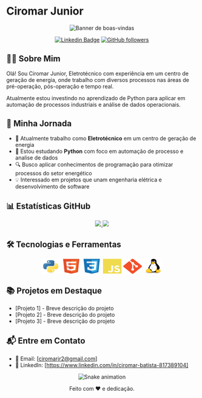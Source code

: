 # Ciromar Junior

<div align="center">
  
  ![Banner de boas-vindas](https://capsule-render.vercel.app/api?type=waving&color=0:4B76E5,100:6A11CB&height=200&section=header&text=Ciromar%20Junior&fontSize=40&fontColor=fff&animation=fadeIn)

  [![Linkedin Badge](https://img.shields.io/badge/-LinkedIn-blue?style=flat-square&logo=Linkedin&logoColor=white)](https://www.linkedin.com/in/ciromar-junior/)
  [![GitHub followers](https://img.shields.io/github/followers/ciromarjr?label=Follow&style=social)](https://github.com/ciromarjr)
  
</div>

## 👨‍💻 Sobre Mim

Olá! Sou Ciromar Junior, Eletrotécnico com experiência em um centro de geração de energia, onde trabalho com diversos processos nas áreas de pré-operação, pós-operação e tempo real.

Atualmente estou investindo no aprendizado de Python para aplicar em automação de processos industriais e análise de dados operacionais.

## 🚀 Minha Jornada

- 🔭 Atualmente trabalho como **Eletrotécnico** em um centro de geração de energia
- 🌱 Estou estudando **Python** com foco em automação de processo e analise de dados
- 🔍 Busco aplicar conhecimentos de programação para otimizar processos do setor energético
- 💡 Interessado em projetos que unam engenharia elétrica e desenvolvimento de software

## 📊 Estatísticas GitHub

<div align="center">
  <a href="https://github.com/ciromarjr">
    <img height="160em" src="https://github-readme-stats.vercel.app/api?username=ciromarjr&count_private=true&include_all_commits=true&show_icons=true&theme=dracula&hide_border=false&show_owner=true"/>
    <img height="160em" src="https://github-readme-stats.vercel.app/api/top-langs/?username=ciromarjr&theme=dracula&hide_border=false&&layout=compact"/>
  </a>
</div>

## 🛠️ Tecnologias e Ferramentas

<div align="center">
  <!-- Python -->
  <img align="center" alt="Python" height="40" width="50" src="https://raw.githubusercontent.com/devicons/devicon/master/icons/python/python-original.svg">
  <!-- Outras tecnologias que você conhece ou está aprendendo -->
  <img align="center" alt="HTML" height="40" width="50" src="https://raw.githubusercontent.com/devicons/devicon/master/icons/html5/html5-original.svg">
  <img align="center" alt="CSS" height="40" width="50" src="https://raw.githubusercontent.com/devicons/devicon/master/icons/css3/css3-original.svg">
  <img align="center" alt="Js" height="40" width="50" src="https://raw.githubusercontent.com/devicons/devicon/master/icons/javascript/javascript-plain.svg">
  <img align="center" alt="git" height="40" width="50" src="https://raw.githubusercontent.com/devicons/devicon/master/icons/git/git-original.svg">
  <img align="center" alt="linux" height="40" width="50" src="https://raw.githubusercontent.com/devicons/devicon/master/icons/linux/linux-original.svg">
</div>

## 📚 Projetos em Destaque

- [Projeto 1] - Breve descrição do projeto
- [Projeto 2] - Breve descrição do projeto
- [Projeto 3] - Breve descrição do projeto

## 📬 Entre em Contato

- 📧 Email: [ciromarjr2@gmail.com]
- 💼 LinkedIn: [https://www.linkedin.com/in/ciromar-batista-817389104]
  

<div align="center">
  
  ![Snake animation](https://github.com/danielbped/danielbped/blob/output/github-contribution-grid-snake.svg)
  
</div>

<div align="center">
  <p>Feito com ❤️ e dedicação.</p>
</div>
